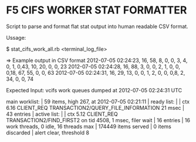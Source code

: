 F5 CIFS WORKER STAT FORMATTER
=========================

Script to parse and format flat stat output into human readable CSV format.

<p>
 Ussage:

   $ stat_cifs_work_all.rb <terminal_log_file>

   => Example output in CSV format 
   2012-07-05 02:24:23, 16, 58, 8, 0, 0, 3, 4, 0, 1, 0,43, 10, 20, 0, 0, 23
   2012-07-05 02:24:28, 16, 88, 3, 0, 0, 2, 1, 0, 0, 0,18, 67, 55, 0, 0, 63
   2012-07-05 02:24:31, 16, 29, 13, 0, 0, 1, 2, 0, 0, 0,8, 2, 34, 0, 0, 74 

 Expected Input:
   vcifs work queues dumped at 2012-07-05 02:24:31 UTC

   main worklist:
   | 59 items, high 267, at 2012-07-05 02:21:11
   | ready list:
   | | ctx 6.16 CLIENT_REQ TRANSACTION2/QUERY_FILE_INFORMATION 21 msec
   | 43 entries
   | active list:
   | | ctx 5.12 CLIENT_REQ TRANSACTION2/FIND_FIRST2 on tid 4508, 1 msec, filer wait
   | 16 entries
   | 16 work threads, 0 idle, 16 threads max
   | 174449 items served
   | 0 items discarded
   | alert clear, threshold 8
</p>
